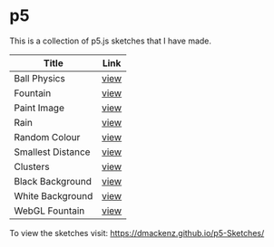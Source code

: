 # p5

This is a collection of p5.js sketches that I have made.

| Title | Link |
| ------ | ------ |
| Ball Physics | [view](ballPhysics/) |
| Fountain | [view](fountain/) |
| Paint Image | [view](paintImage/) |
| Rain | [view](rain/) |
| Random Colour | [view](randomColour/) |
| Smallest Distance | [view](smallestDistance/) |
| Clusters | [view](clusters/) |
| Black Background | [view](blackBackground/) |
| White Background | [view](whiteBackground/) |
| WebGL Fountain | [view](webglFountain/) |

To view the sketches visit: https://dmackenz.github.io/p5-Sketches/
